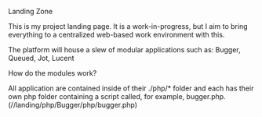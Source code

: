 Landing Zone

This is my project landing page. It is a work-in-progress, but I aim to bring everything to a centralized web-based work environment with this.

The platform will house a slew of modular applications such as: Bugger, Queued, Jot, Lucent

How do the modules work?

All application are contained inside of their ./php/* folder and each has their own php folder containing a script called, for example, bugger.php.
(//landing/php/Bugger/php/bugger.php)
